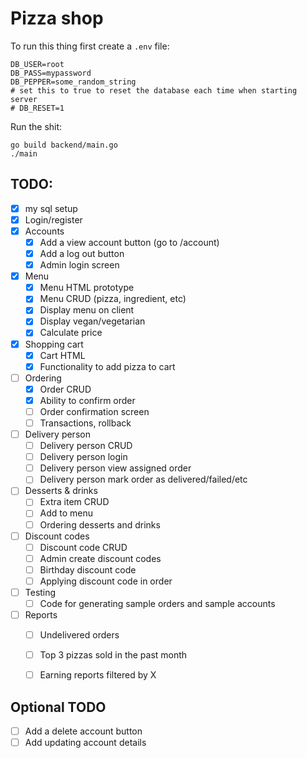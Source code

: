 # Pizza shop

To run this thing first create a `.env` file:

```
DB_USER=root
DB_PASS=mypassword
DB_PEPPER=some_random_string
# set this to true to reset the database each time when starting server
# DB_RESET=1
```

Run the shit:

```
go build backend/main.go 
./main
```

## TODO:

- [x] my sql setup
- [x] Login/register
- [x] Accounts
    - [x] Add a view account button (go to /account)
    - [x] Add a log out button
    - [x] Admin login screen
- [x] Menu
    - [x] Menu HTML prototype
    - [x] Menu CRUD (pizza, ingredient, etc)
    - [x] Display menu on client
    - [x] Display vegan/vegetarian
    - [x] Calculate price
- [x] Shopping cart
    - [x] Cart HTML
    - [x] Functionality to add pizza to cart
- [ ] Ordering
    - [x] Order CRUD
    - [x] Ability to confirm order
    - [ ] Order confirmation screen
    - [ ] Transactions, rollback
- [ ] Delivery person
    - [ ] Delivery person CRUD
    - [ ] Delivery person login
    - [ ] Delivery person view assigned order
    - [ ] Delivery person mark order as delivered/failed/etc
- [ ] Desserts & drinks
    - [ ] Extra item CRUD
    - [ ] Add to menu
    - [ ] Ordering desserts and drinks
- [ ] Discount codes
    - [ ] Discount code CRUD
    - [ ] Admin create discount codes
    - [ ] Birthday discount code
    - [ ] Applying discount code in order
- [ ] Testing
    - [ ] Code for generating sample orders and sample accounts
- [ ] Reports
    - [ ] Undelivered orders
    - [ ] Top 3 pizzas sold in the past month
    - [ ] Earning reports filtered by X



## Optional TODO
- [ ] Add a delete account button
- [ ] Add updating account details
